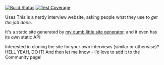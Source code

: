 [![Build Status](https://travis-ci.org/waferbaby/usesthis.svg?branch=master)](https://travis-ci.org/waferbaby/usesthis) [![Test Coverage](https://codeclimate.com/github/waferbaby/usesthis/badges/coverage.svg)](https://codeclimate.com/github/waferbaby/usesthis)

Uses This is a nerdy interview website, asking people what they use to _get the job done_.

It's a static site generated by [my dumb little site generator](http://github.com/waferbaby/dimples/ "A very simple static site generator."), and it even has its own static API!

Interested in cloning the site for your own interviews (similar or otherwise)? HELL YEAH, DO IT! And then let me know - I'd love to add it to the Community page!
